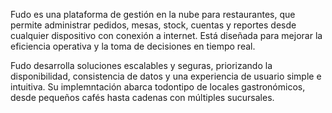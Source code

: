 Fudo es una plataforma de gestión en la nube para restaurantes, que permite administrar pedidos, mesas, stock, cuentas y reportes desde cualquier dispositivo con conexión a internet. Está diseñada para mejorar la eficiencia operativa y la toma de decisiones en tiempo real.

Fudo desarrolla soluciones escalables y seguras, priorizando la disponibilidad, consistencia de datos y una experiencia de usuario simple e intuitiva. Su implemntación abarca todontipo de locales gastronómicos, desde pequeños cafés hasta cadenas con múltiples sucursales.